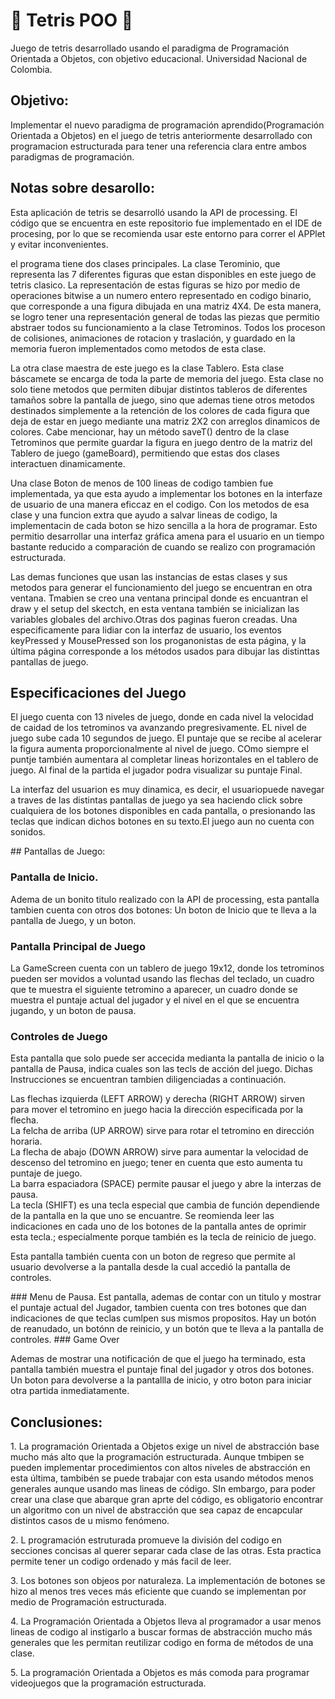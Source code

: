 # :blue_heart: Tetris POO :blue_heart:
Juego de tetris desarrollado usando el paradigma de Programación Orientada a Objetos, con objetivo educacional. Universidad Nacional de Colombia.

## Objetivo:
Implementar el nuevo paradigma de programación aprendido(Programación Orientada a Objetos) en el juego de tetris anteriormente desarrollado con programacion estructurada para tener una referencia clara entre ambos paradigmas de programación.

## Notas sobre desarollo:
<p>Esta aplicación de tetris se desarrolló usando la API de processing. El código que se encuentra en este repositorio fue implementado en el IDE de procesing, por lo que se recomienda usar este entorno para correr el APPlet y evitar inconvenientes.</p>

<p>el programa tiene dos clases principales. La clase Terominio, que representa las 7 diferentes figuras que estan disponibles en este juego de tetris clasico. La representación de estas figuras se hizo por medio de operaciones bitwise a un numero entero representado en codigo binario, que corresponde a una figura dibujada en una matriz 4X4. De esta manera, se logro tener una representación general de todas las piezas que permitio abstraer todos su funcionamiento a la clase Tetrominos. Todos los proceson de colisiones, animaciones de rotacion y traslación, y guardado en la memoria fueron implementados como metodos de esta clase.</p>

<p> La otra clase maestra de este juego es la clase Tablero. Esta clase báscamete se encarga de toda la parte de memoria del juego. Esta clase no solo tiene metodos que permiten dibujar distintos tableros de diferentes tamaños sobre la pantalla de juego, sino que ademas tiene otros metodos destinados simplemente a la retención de los colores de cada figura que deja de estar en juego mediante una matriz 2X2 con arreglos dinamicos de colores. Cabe mencionar, hay un método saveT() dentro de la clase Tetrominos que permite guardar la figura en juego dentro de la matriz del Tablero de juego (gameBoard), permitiendo que estas dos clases interactuen dinamicamente.</p>

<p> Una clase Boton de menos de 100 lineas de codigo tambien fue implementada, ya que  esta ayudo a implementar los botones en la interfaze de usuario de una manera eficcaz en el codigo. Con los metodos de esa clase y una funcion extra que ayudo a salvar lineas de codigo, la implementacin de cada boton se hizo sencilla a la hora de programar. Esto permitio desarrollar una interfaz gráfica amena para el usuario en un tiempo bastante reducido a comparación de cuando se realizo con programación estructurada.</p>  
<p>Las demas funciones que usan las instancias de estas clases y sus metodos para generar el funcionamiento del juego se encuentran en otra ventana. Tmabien se creo una ventana principal donde es encuantran el draw y el setup del skectch, en esta ventana también se inicializan las variables globales del archivo.Otras dos paginas fueron creadas. Una especificamente para lidiar con la interfaz de usuario, los eventos keyPressed y MousePressed son los proganonistas de esta página, y la última página corresponde a los métodos usados para dibujar las distinttas pantallas de juego.</p>

## Especificaciones del Juego
<p>El juego cuenta con 13 niveles de juego, donde en cada nivel la velocidad de caidad de los tetrominos va avanzando pregresivamente. EL nivel de juego sube cada 10 segundos de juego. El puntaje que se recibe al acelerar la figura aumenta proporcionalmente al nivel de juego. COmo siempre el puntje también aumentara al completar lineas horizontales en el tablero de juego. Al final de la partida el jugador podra visualizar su puntaje Final.</p>
<p>La interfaz del usuarion es muy dinamica, es decir, el usuariopuede navegar a traves de las distintas pantallas de juego ya sea haciendo click sobre cualquiera de los botones disponibles en cada pantalla, o presionando las teclas que indican dichos botones en su texto.El juego aun no cuenta con sonidos.</p>
## Pantallas de Juego:

### Pantalla de Inicio.
<p> Adema de un bonito titulo realizado con la API de processing, esta pantalla tambien cuenta con otros dos botones: Un boton de Inicio que te lleva a la pantalla de Juego, y un boton.</p>

### Pantalla Principal de Juego
<p>La GameScreen cuenta con un tablero de juego 19x12, donde los tetrominos pueden ser movidos a voluntad usando las flechas del teclado, un cuadro que te muestra el siguiente tetromino a aparecer, un cuadro donde se muestra el puntaje actual del jugador y el nivel en el que se encuentra jugando, y un boton de pausa.</p>

### Controles de Juego
<p>Esta pantalla que solo puede ser accecida medianta la pantalla de inicio o la pantalla de Pausa, indica cuales son las tecls de acción del juego. Dichas Instrucciones se encuentran tambien diligenciadas a continuación.</p>
Las flechas izquierda (LEFT ARROW) y derecha (RIGHT ARROW) sirven para mover el tetromino en juego hacia la dirección especificada por la flecha.<br>
La felcha de arriba (UP ARROW) sirve para rotar el tetromino en dirección horaria.<br>
La flecha de abajo (DOWN ARROW) sirve para aumentar la velocidad de descenso del tetromino en juego; tener en cuenta que esto aumenta tu puntaje de juego.<br>
La barra espaciadora (SPACE) permite pausar el juego y abre la interzas de pausa.<br>
La tecla (SHIFT) es una tecla especial que cambia de función dependiende de la pantalla en la que uno se encuantre. Se reomienda leer las indicaciones en cada uno de los botones de la pantalla antes de oprimir esta tecla.; especialmente porque también es la tecla de reinicio de juego.<p>  
<p>Esta pantalla también cuenta con un boton de regreso que permite al usuario devolverse a la pantalla desde la cual accedió la pantalla de controles.</p>
### Menu de Pausa.
Est pantalla, ademas de contar con un titulo y mostrar el puntaje actual del Jugador, tambien cuenta con tres botones que dan indicaciones de que teclas cumlpen sus mismos propositos. Hay un botón de reanudado, un botónn de reinicio, y un botón que te lleva a la pantalla de controles.
### Game Over
<p>Ademas de mostrar una notificación de que el juego ha terminado, esta pantalla también muestra el puntaje final del jugador y otros dos botones. Un boton para devolverse  a la pantallla de inicio, y otro boton para iniciar otra partida inmediatamente.</p>

## Conclusiones:
<p>1. La programación Orientada a Objetos exige un nivel de abstracción base mucho más alto que la programación estructurada. Aunque tmbipen se pueden implementar procedimientos con altos niveles de abstracción en esta última, tambibén se puede trabajar con esta usando métodos menos generales aunque usando mas lineas de código. SIn embargo, para poder crear una clase que abarque gran aprte del código, es obligatorio encontrar un algoritmo con un nivel de abstracción que sea capaz de encapcular distintos casos de u mismo fenómeno. </p>
<p>2. L programación estruturada promueve la división del codigo en secciones concisas al  querer separar cada clase de las otras. Esta practica permite tener un codigo ordenado y más facil de leer.</p>
<p>3. Los botones son objeos por naturaleza. La implementación de botones se hizo al menos tres veces más eficiente que cuando se implementan por medio de Programación estructurada.</p>
<p>4. La Programación Orientada a Objetos lleva al programador a usar menos lineas de codigo al instigarlo a buscar formas de abstracción mucho más generales que les permitan reutilizar codigo en forma de métodos de una clase.</p>
<p>5. La programación Orientada a Objetos es más comoda para programar videojuegos que la programación estructurada.</p>

